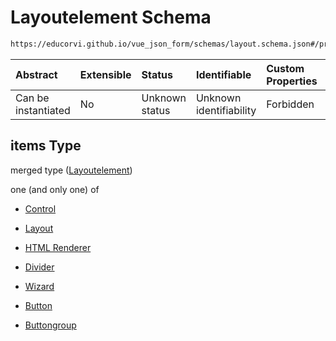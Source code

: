 # Layoutelement Schema

```txt
https://educorvi.github.io/vue_json_form/schemas/layout.schema.json#/properties/elements/items
```



| Abstract            | Extensible | Status         | Identifiable            | Custom Properties | Additional Properties | Access Restrictions | Defined In                                                                   |
| :------------------ | :--------- | :------------- | :---------------------- | :---------------- | :-------------------- | :------------------ | :--------------------------------------------------------------------------- |
| Can be instantiated | No         | Unknown status | Unknown identifiability | Forbidden         | Allowed               | none                | [layout.schema.json\*](../schemas/layout.schema.json "open original schema") |

## items Type

merged type ([Layoutelement](layout-properties-elements-layoutelement.md))

one (and only one) of

*   [Control](layout-properties-elements-layoutelement-oneof-control.md "check type definition")

*   [Layout](layout-properties-elements-layoutelement-oneof-layout.md "check type definition")

*   [HTML Renderer](layout-properties-elements-layoutelement-oneof-html-renderer.md "check type definition")

*   [Divider](layout-properties-elements-layoutelement-oneof-divider.md "check type definition")

*   [Wizard](layout-properties-elements-layoutelement-oneof-wizard.md "check type definition")

*   [Button](buttongroup-properties-buttons-button.md "check type definition")

*   [Buttongroup](layout-properties-elements-layoutelement-oneof-buttongroup.md "check type definition")
